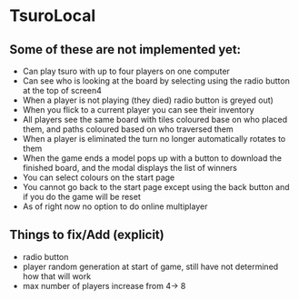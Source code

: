 # TsuroLocal

## Some of these are not implemented yet:
- Can play tsuro with up to four players on one computer
- Can see who is looking at the board by selecting using the radio button at the top of screen4
- When a player is not playing (they died) radio button is greyed out)
- When you flick to a current player you can see their inventory
- All players see the same board with tiles coloured base on who placed them, and paths coloured based on who traversed them
- When a player is eliminated the turn no longer automatically rotates to them
- When the game ends a model pops up with a button to download the finished board, and the modal displays the list of winners
- You can select colours on the start page
- You cannot go back to the start page except using the back button and if you do the game will be reset
- As of right now no option to do online multiplayer

## Things to fix/Add (explicit)
- radio button
- player random generation at start of game, still have not determined how that will work
- max number of players increase from 4-> 8
